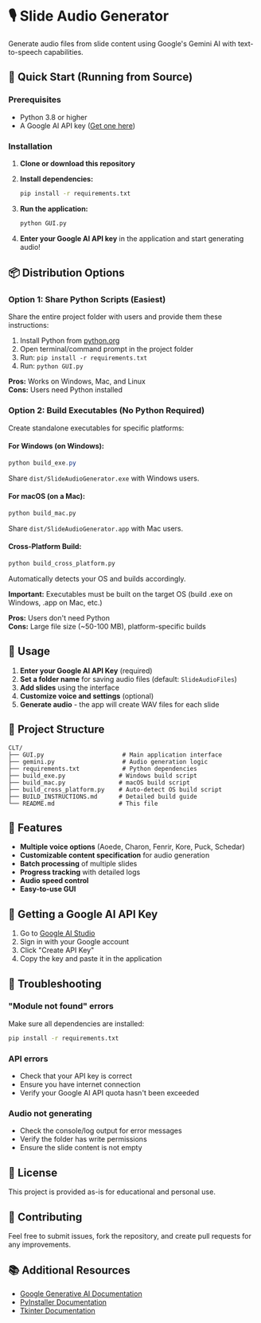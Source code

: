 # 🎙️ Slide Audio Generator

Generate audio files from slide content using Google's Gemini AI with text-to-speech capabilities.

## 🚀 Quick Start (Running from Source)

### Prerequisites
- Python 3.8 or higher
- A Google AI API key ([Get one here](https://makersuite.google.com/app/apikey))

### Installation

1. **Clone or download this repository**

2. **Install dependencies:**
   ```bash
   pip install -r requirements.txt
   ```

3. **Run the application:**
   ```bash
   python GUI.py
   ```

4. **Enter your Google AI API key** in the application and start generating audio!

## 📦 Distribution Options

### Option 1: Share Python Scripts (Easiest)

Share the entire project folder with users and provide them these instructions:

1. Install Python from [python.org](https://www.python.org/downloads/)
2. Open terminal/command prompt in the project folder
3. Run: `pip install -r requirements.txt`
4. Run: `python GUI.py`

**Pros:** Works on Windows, Mac, and Linux  
**Cons:** Users need Python installed

### Option 2: Build Executables (No Python Required)

Create standalone executables for specific platforms:

#### For Windows (on Windows):
```powershell
python build_exe.py
```
Share `dist/SlideAudioGenerator.exe` with Windows users.

#### For macOS (on a Mac):
```bash
python build_mac.py
```
Share `dist/SlideAudioGenerator.app` with Mac users.

#### Cross-Platform Build:
```bash
python build_cross_platform.py
```
Automatically detects your OS and builds accordingly.

**Important:** Executables must be built on the target OS (build .exe on Windows, .app on Mac, etc.)

**Pros:** Users don't need Python  
**Cons:** Large file size (~50-100 MB), platform-specific builds

## 🔧 Usage

1. **Enter your Google AI API Key** (required)
2. **Set a folder name** for saving audio files (default: `SlideAudioFiles`)
3. **Add slides** using the interface
4. **Customize voice and settings** (optional)
5. **Generate audio** - the app will create WAV files for each slide

## 📁 Project Structure

```
CLT/
├── GUI.py                      # Main application interface
├── gemini.py                   # Audio generation logic
├── requirements.txt            # Python dependencies
├── build_exe.py               # Windows build script
├── build_mac.py               # macOS build script
├── build_cross_platform.py    # Auto-detect OS build script
├── BUILD_INSTRUCTIONS.md      # Detailed build guide
└── README.md                  # This file
```

## 🎨 Features

- **Multiple voice options** (Aoede, Charon, Fenrir, Kore, Puck, Schedar)
- **Customizable content specification** for audio generation
- **Batch processing** of multiple slides
- **Progress tracking** with detailed logs
- **Audio speed control**
- **Easy-to-use GUI**

## 🔑 Getting a Google AI API Key

1. Go to [Google AI Studio](https://makersuite.google.com/app/apikey)
2. Sign in with your Google account
3. Click "Create API Key"
4. Copy the key and paste it in the application

## 🐛 Troubleshooting

### "Module not found" errors
Make sure all dependencies are installed:
```bash
pip install -r requirements.txt
```

### API errors
- Check that your API key is correct
- Ensure you have internet connection
- Verify your Google AI API quota hasn't been exceeded

### Audio not generating
- Check the console/log output for error messages
- Verify the folder has write permissions
- Ensure the slide content is not empty

## 📄 License

This project is provided as-is for educational and personal use.

## 🤝 Contributing

Feel free to submit issues, fork the repository, and create pull requests for any improvements.

## 📚 Additional Resources

- [Google Generative AI Documentation](https://ai.google.dev/docs)
- [PyInstaller Documentation](https://pyinstaller.org/)
- [Tkinter Documentation](https://docs.python.org/3/library/tkinter.html)
